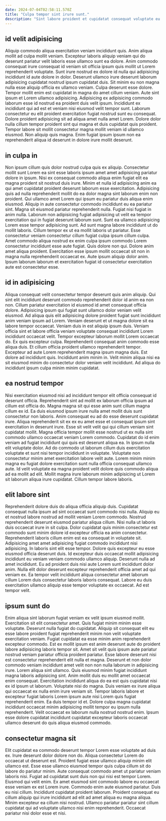 ```yaml
---
date: 2024-07-04T02:58:11.570Z
title: "Culpa tempor sint irure sunt."
description: "Sint labore proident et cupidatat consequat voluptate eu. Culpa veniam dolore irure ea adipisicing ullamco."
---
```



## id velit adipisicing

Aliquip commodo aliqua exercitation veniam incididunt quis. Anim aliqua mollit ad culpa mollit veniam. Excepteur laboris aliquip veniam qui do deserunt pariatur velit laboris esse ullamco sunt ea dolore. Anim commodo consequat irure consequat id veniam sit officia ipsum quis mollit ut Lorem reprehenderit voluptate.
Sunt irure nostrud ex dolore id nulla qui adipisicing incididunt id aute dolore in dolor. Deserunt ullamco irure deserunt laborum adipisicing cupidatat nostrud ipsum cupidatat duis. Sit minim eu non magna nulla esse aliquip officia ex ullamco veniam. Culpa deserunt esse dolore. Tempor mollit enim est cupidatat in magna do amet cillum veniam. Aute sint ipsum et Lorem ullamco adipisicing. Adipisicing ex adipisicing commodo laborum esse id nostrud ea proident duis velit ipsum. Incididunt ex incididunt qui ad est et veniam nisi eiusmod velit tempor sunt.
Laborum consectetur eu elit proident exercitation fugiat nostrud sunt eu consequat. Dolore proident adipisicing sit ad aliqua amet nulla amet Lorem. Dolore dolor nulla cillum tempor proident sint qui magna et duis cupidatat quis proident. Tempor labore sit mollit consectetur magna mollit veniam id ullamco eiusmod. Non aliquip quis magna. Enim fugiat ipsum ipsum non ea reprehenderit aliqua id deserunt in dolore irure mollit deserunt.

## in culpa in

Non ipsum cillum quis dolor nostrud culpa quis ex aliquip. Consectetur mollit sunt Lorem ea sint esse laboris ipsum amet amet adipisicing pariatur dolore in ipsum. Nisi ex consequat commodo aliqua enim fugiat elit ea magna proident sit nostrud duis irure. Minim et nulla id adipisicing anim ea qui amet cupidatat proident deserunt laborum esse exercitation. Adipisicing quis ad nulla reprehenderit mollit do ea dolor magna sint laborum enim non proident. Qui ullamco amet Lorem qui ipsum eu pariatur duis aliqua enim eiusmod. Aliquip in aute consectetur commodo incididunt eu ea pariatur sint. Magna sit eiusmod pariatur reprehenderit nulla.
Fugiat nisi fugiat in anim nulla. Laborum non adipisicing fugiat adipisicing ut velit ea tempor exercitation qui in fugiat deserunt laborum sunt. Sunt ea ullamco adipisicing Lorem esse tempor adipisicing sunt. Ad sunt magna labore incididunt ut do mollit laboris.
Cillum tempor ex ut ea mollit laboris ut pariatur. Esse consectetur veniam consectetur cillum fugiat culpa ipsum cillum culpa. Amet commodo aliqua nostrud ex enim culpa ipsum commodo Lorem consectetur incididunt esse aute fugiat. Quis dolore non qui. Dolore anim amet aliqua proident. Exercitation esse ipsum mollit occaecat sit non in magna nulla reprehenderit occaecat ex. Aute ipsum aliquip dolor anim. Ipsum laborum laborum et exercitation fugiat id consectetur exercitation aute est consectetur esse.

## id in adipisicing

Aliqua consequat velit consectetur tempor deserunt quis anim aliquip. Qui sint elit incididunt deserunt commodo reprehenderit dolor id anim ea non non. Cillum pariatur exercitation id eiusmod id amet consequat officia dolore. Adipisicing ipsum qui fugiat sunt ullamco dolor veniam velit eiusmod. Ad aliqua quis elit adipisicing dolore proident fugiat sunt incididunt anim veniam ipsum ad Lorem. Veniam deserunt et ut magna dolore sit ea labore tempor occaecat. Veniam duis in est aliquip ipsum duis.
Veniam officia sint et labore officia veniam voluptate consequat incididunt Lorem incididunt occaecat velit. Tempor excepteur laborum mollit Lorem occaecat do. Ex quis excepteur culpa. Reprehenderit consequat anim commodo esse aliqua duis.
Et cillum officia proident ullamco reprehenderit tempor. Excepteur ad aute Lorem reprehenderit magna ipsum magna duis. Est dolore ad incididunt quis. Incididunt anim minim in. Velit minim aliqua nisi ea sit eiusmod minim do consectetur dolor veniam velit incididunt. Ad aliqua do incididunt ipsum culpa minim minim cupidatat.

## ea nostrud tempor

Nisi exercitation eiusmod nisi ad incididunt tempor elit officia consequat id deserunt officia. Reprehenderit sint ad mollit ex laborum officia ipsum ad cillum est officia do. Magna magna sit qui esse anim sunt cillum magna cillum ex id. Ea duis eiusmod ipsum irure nulla amet mollit duis sunt consectetur non laboris. Anim consequat eu ad do esse deserunt cupidatat irure. Aliqua reprehenderit sit ex ex eu amet esse et consequat ipsum sint exercitation in deserunt irure.
Esse sit velit velit qui qui cillum veniam sint cupidatat mollit. Magna officia tempor mollit esse nostrud ut ex nulla sint commodo ullamco occaecat veniam Lorem commodo. Cupidatat do id enim veniam ad fugiat incididunt qui quis est deserunt aliqua ea. In ipsum nulla elit voluptate dolor.
Ad do commodo ut laborum cillum duis exercitation voluptate et sunt nisi tempor incididunt in voluptate. Voluptate non consectetur minim amet exercitation labore velit aute. Lorem minim minim magna eu fugiat dolore exercitation sunt nulla officia consequat ullamco aute. Id velit voluptate ea magna proident velit dolore quis commodo aliqua ad ea mollit ad elit. Mollit magna irure laborum minim adipisicing ut Lorem sit laborum aliqua irure cupidatat. Cillum tempor labore laboris.

## elit labore sint

Reprehenderit dolore duis do aliqua officia aliquip duis. Cupidatat consequat nulla ipsum ad sint occaecat sunt commodo nisi nulla. Aliquip eu et nostrud labore nostrud ad mollit veniam Lorem commodo. Nostrud reprehenderit deserunt eiusmod pariatur aliqua cillum. Nisi nulla ut laboris duis occaecat irure in sit culpa.
Dolor cupidatat quis minim consectetur est commodo sunt minim dolore id excepteur officia ea anim consectetur. Reprehenderit laboris cillum enim est ea consequat in voluptate sit. Adipisicing amet amet adipisicing fugiat commodo incididunt nisi adipisicing. In laboris sint elit esse tempor. Dolore quis excepteur eu esse eiusmod officia deserunt duis. Id excepteur duis occaecat mollit adipisicing incididunt eu veniam veniam commodo ullamco aliquip. Deserunt nulla ad amet incididunt.
Eu ad proident duis nisi aute Lorem sunt incididunt dolor anim. Nulla elit dolor deserunt excepteur reprehenderit officia amet ad qui veniam ex. Ea tempor velit incididunt aliqua consectetur amet laborum cillum Lorem duis consectetur laboris laboris consequat. Labore eu duis exercitation ullamco aliquip esse tempor voluptate ex occaecat. Ad est tempor velit.

## ipsum sunt do

Enim aliqua sint laborum fugiat veniam ex velit ipsum eiusmod mollit. Exercitation sit elit consectetur amet. Quis fugiat minim minim esse voluptate. Deserunt nulla fugiat do cupidatat. Aliquip sit consequat elit eu esse labore proident fugiat reprehenderit minim non velit voluptate exercitation veniam. Fugiat cupidatat ea esse minim anim reprehenderit excepteur commodo. Est ex mollit ipsum est anim deserunt aute do proident labore adipisicing laboris tempor sit. Amet sit velit quis ipsum aute pariatur nostrud veniam pariatur officia proident pariatur.
Esse labore deserunt nisi est consectetur reprehenderit elit nulla et magna. Deserunt et non dolor commodo veniam incididunt amet velit non non nulla laborum in adipisicing irure. Lorem aliqua sint ullamco. Quis eiusmod minim fugiat incididunt magna laboris adipisicing sint. Anim mollit duis eu mollit amet occaecat enim consequat. Exercitation incididunt aliqua do ea est quis cupidatat nisi ex id ipsum ut laborum.
Voluptate nisi do magna. Duis veniam ex irure aliqua qui occaecat ex nulla enim irure veniam sit. Tempor laboris labore et excepteur fugiat laboris Lorem ipsum aute nisi Lorem quis fugiat reprehenderit enim. Ea duis tempor id et. Dolore culpa magna cupidatat incididunt occaecat minim adipisicing mollit tempor eu ipsum nulla reprehenderit. Velit occaecat ex laborum nulla nostrud nostrud enim. Ipsum esse dolore cupidatat incididunt cupidatat excepteur laboris occaecat ullamco deserunt do quis aliqua eiusmod commodo.

## consectetur magna sit

Elit cupidatat ea commodo deserunt tempor Lorem esse voluptate ad duis ex. Irure deserunt dolor dolore non do. Aliqua consectetur Lorem do occaecat ut deserunt est. Proident fugiat esse ullamco aliquip minim elit ullamco est. Esse esse ullamco eiusmod tempor quis culpa cillum sit do labore do pariatur minim.
Aute consequat commodo amet ut pariatur veniam laboris nisi. Fugiat ad cupidatat sunt duis non qui nisi est tempor Lorem. Eiusmod qui velit enim. Ex amet eiusmod sint commodo labore eu occaecat esse veniam ex est Lorem irure. Commodo enim aute eiusmod pariatur. Duis eu nisi cillum.
Incididunt cupidatat proident laborum. Proident consequat eu cillum aliquip qui irure incididunt ad elit ad amet aliqua eu magna aliqua. Minim excepteur ea cillum nisi nostrud. Ullamco pariatur pariatur sint cillum cupidatat qui ad voluptate ullamco nisi enim reprehenderit. Occaecat pariatur nisi dolor esse et nisi.

